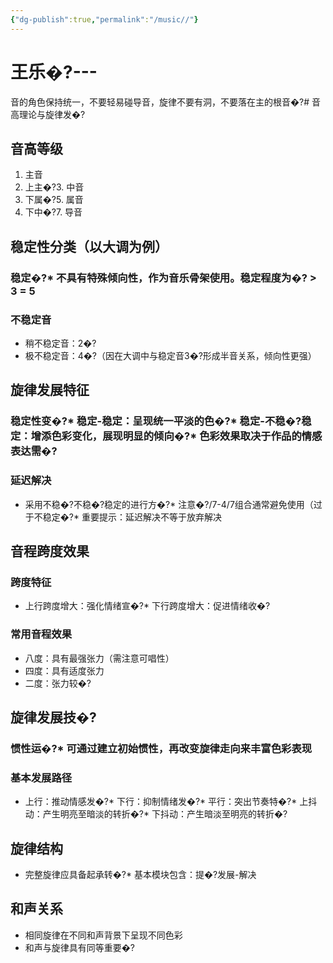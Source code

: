 ```yaml
---
{"dg-publish":true,"permalink":"/music//"}
---
```


# 王乐�?---
音的角色保持统一，不要轻易碰导音，旋律不要有洞，不要落在主的根音�?# 音高理论与旋律发�?
## 音高等级
1. 主音
2. 上主�?3. 中音
4. 下属�?5. 属音
6. 下中�?7. 导音

## 稳定性分类（以大调为例）

### 稳定�?* 不具有特殊倾向性，作为音乐骨架使用。稳定程度为�? > 3 = 5

### 不稳定音
* 稍不稳定音：2�?
* 极不稳定音：4�?（因在大调中与稳定音3�?形成半音关系，倾向性更强）

## 旋律发展特征

### 稳定性变�?* 稳定-稳定：呈现统一平淡的色�?* 稳定-不稳�?稳定：增添色彩变化，展现明显的倾向�?* 色彩效果取决于作品的情感表达需�?
### 延迟解决
* 采用不稳�?不稳�?稳定的进行方�?* 注意�?/7-4/7组合通常避免使用（过于不稳定�?* 重要提示：延迟解决不等于放弃解决

## 音程跨度效果

### 跨度特征
* 上行跨度增大：强化情绪宣�?* 下行跨度增大：促进情绪收�?
### 常用音程效果
* 八度：具有最强张力（需注意可唱性）
* 四度：具有适度张力
* 二度：张力较�?
## 旋律发展技�?
### 惯性运�?* 可通过建立初始惯性，再改变旋律走向来丰富色彩表现

### 基本发展路径
* 上行：推动情感发�?* 下行：抑制情绪发�?* 平行：突出节奏特�?* 上抖动：产生明亮至暗淡的转折�?* 下抖动：产生暗淡至明亮的转折�?
## 旋律结构
* 完整旋律应具备起承转�?* 基本模块包含：提�?发展-解决

## 和声关系
* 相同旋律在不同和声背景下呈现不同色彩
* 和声与旋律具有同等重要�?
